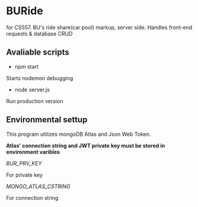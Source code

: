 # BURide

for CS557.
BU's ride share(car pool) markup, server side. 
Handles front-end requests & database CRUD



## Avaliable scripts

* npm start

Starts nodemon debugging

* node server.js

Run production version



## Environmental settup

This program utilizes mongoDB Atlas and Json Web Token.

**Atlas' connection string and JWT private key must be stored in environment varibles**

*BUR_PRV_KEY*

For private key

*MONGO_ATLAS_CSTRING*

For connection string